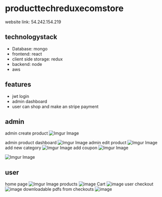 # producttechreduxecomstore
website link: 54.242.154.219
## technologystack
- Database: mongo
- frontend: react
- client side storage: redux
- backend: node
- aws
## features
- jwt login
- admin dashboard
- user can shop and make an stripe payment

## admin
admin create product
![Imgur Image](https://i.imgur.com/6uvS2UX.png)

admin product dashboard
![Imgur Image](https://i.imgur.com/3NbmNdX.png)
admin edit product
![Imgur Image](https://i.imgur.com/mw0klNJ.png)
add new category
![Imgur Image](https://i.imgur.com/w7UmjSg.png)
add coupon
![Imgur Image](https://i.imgur.com/ZJL4B9N.png)

![Imgur Image](https://i.imgur.com/mw0klNJ.png)

## user
home page
![Imgur Image](https://i.imgur.com/LE00nPS.png)
products
![image](https://user-images.githubusercontent.com/64851813/134775351-e36200fc-91fc-4b40-8169-303c11d79431.png)
Cart
![image](https://user-images.githubusercontent.com/64851813/134775361-5fd95a66-a779-43cd-838c-4561f6d8f80c.png)
user checkout
![image](https://user-images.githubusercontent.com/64851813/134775808-c99708e0-1307-426b-a687-ab4dcbb6f16d.png)
downloadable pdfs from checkouts
![image](https://user-images.githubusercontent.com/64851813/134775836-e4e4c4ac-4a70-41cf-be92-4b6a8e4f84da.png)



